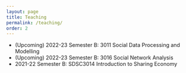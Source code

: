 ```yaml
---
layout: page
title: Teaching
permalink: /teaching/
order: 2
---
```


* (Upcoming) 2022-23 Semester B: 3011 Social Data Processing and Modelling
* (Upcoming) 2022-23 Semester B: 3016 Social Network Analysis
* 2021-22 Semester B: SDSC3014 Introduction to Sharing Economy
